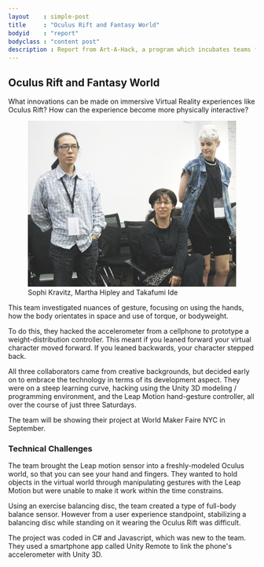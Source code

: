 ```yaml
---
layout    : simple-post
title     : "Oculus Rift and Fantasy World"
bodyid    : "report"
bodyclass : "content post"
description : Report from Art-A-Hack, a program which incubates teams from a variety of disciplines including art, technology, hardware and software development, design, immersive environments, music, theater, animation, social justice and interactivity, to collaboratively create something new.
---
```


<h2>Oculus Rift and Fantasy World</h2>

What innovations can be made on immersive Virtual Reality experiences like Oculus Rift? How can the experience become more physically interactive?

<figure>
	<img src="/images/reports/summer-2014/4.jpg" alt="Sophie Kravitz, Martha Hipley and Takafumi Ide" />
	<figcaption>
		Sophi Kravitz, Martha Hipley and Takafumi Ide
	</figcaption>
</figure>

This team investigated nuances of gesture, focusing on using the hands, how the body orientates in space and use of torque, or bodyweight.

To do this, they hacked the accelerometer from a cellphone to prototype a weight-distribution controller. This meant if you leaned forward your virtual character moved forward. If you leaned backwards, your character stepped back.

All three collaborators came from creative backgrounds, but decided early on to embrace the technology in terms of its development aspect. They were on a steep learning curve, hacking using the Unity 3D modeling / programming environment, and the Leap Motion hand-gesture controller, all over the course of just three Saturdays.

The team will be showing their project at World Maker Faire NYC in September.

<h3>Technical Challenges</h3>

The team brought the Leap motion sensor into a freshly-modeled Oculus world, so that you can see your hand and fingers. They wanted to hold objects in the virtual world through manipulating gestures with the Leap Motion but were unable to make it work within the time constrains.

Using an exercise balancing disc, the team created a type of full-body balance sensor. However from a user experience standpoint, stabilizing a balancing disc while standing on it wearing the Oculus Rift was difficult.

The project was coded in C# and Javascript, which was new to the team. They used a smartphone app called Unity Remote to link the phone's accelerometer with Unity 3D.